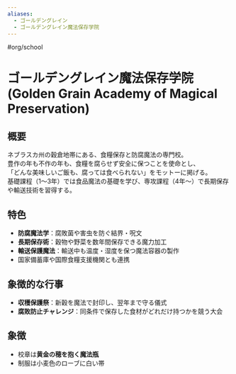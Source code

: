 ```yaml
---
aliases:
  - ゴールデングレイン
  - ゴールデングレイン魔法保存学院
---
```


#org/school 
# ゴールデングレイン魔法保存学院 (Golden Grain Academy of Magical Preservation)

## 概要
ネブラスカ州の穀倉地帯にある、食糧保存と防腐魔法の専門校。  
豊作の年も不作の年も、食糧を腐らせず安全に保つことを使命とし、  
「どんな美味しいご飯も、腐っては食べられない」をモットーに掲げる。  
基礎課程（1〜3年）では食品魔法の基礎を学び、専攻課程（4年〜）で長期保存や輸送技術を習得する。

## 特色
- **防腐魔法学**：腐敗菌や害虫を防ぐ結界・呪文  
- **長期保存術**：穀物や野菜を数年間保存できる魔力加工  
- **輸送保護魔法**：輸送中も温度・湿度を保つ魔法容器の製作  
- 国家備蓄庫や国際食糧支援機関とも連携

## 象徴的な行事
- **収穫保護祭**：新穀を魔法で封印し、翌年まで守る儀式  
- **腐敗防止チャレンジ**：同条件で保存した食材がどれだけ持つかを競う大会

## 象徴
- 校章は**黄金の穂を抱く魔法瓶**
- 制服は小麦色のローブに白い帯

